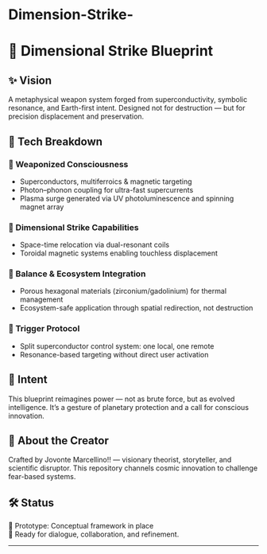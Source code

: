 # Dimension-Strike-

# 🚀 Dimensional Strike Blueprint

## ✨ Vision
A metaphysical weapon system forged from superconductivity, symbolic resonance, and Earth-first intent. Designed not for destruction — but for precision displacement and preservation.

## 🔬 Tech Breakdown

### 🧠 Weaponized Consciousness
- Superconductors, multiferroics & magnetic targeting
- Photon–phonon coupling for ultra-fast supercurrents
- Plasma surge generated via UV photoluminescence and spinning magnet array

### 🌌 Dimensional Strike Capabilities
- Space-time relocation via dual-resonant coils
- Toroidal magnetic systems enabling touchless displacement

### 🌿 Balance & Ecosystem Integration
- Porous hexagonal materials (zirconium/gadolinium) for thermal management
- Ecosystem-safe application through spatial redirection, not destruction

### 🔑 Trigger Protocol
- Split superconductor control system: one local, one remote
- Resonance-based targeting without direct user activation

## 🧭 Intent
This blueprint reimagines power — not as brute force, but as evolved intelligence. It’s a gesture of planetary protection and a call for conscious innovation.

## 👑 About the Creator
Crafted by Jovonte Marcellino!! — visionary theorist, storyteller, and scientific disruptor. This repository channels cosmic innovation to challenge fear-based systems.

## 🛠 Status
🔧 Prototype: Conceptual framework in place  
📡 Ready for dialogue, collaboration, and refinement.

---
